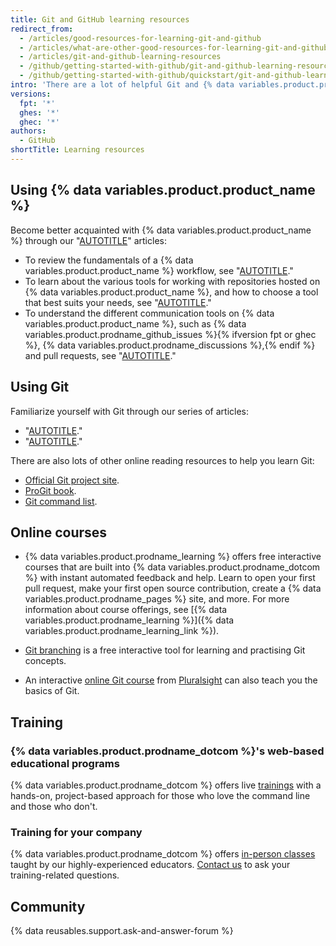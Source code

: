 ```yaml
---
title: Git and GitHub learning resources
redirect_from:
  - /articles/good-resources-for-learning-git-and-github
  - /articles/what-are-other-good-resources-for-learning-git-and-github
  - /articles/git-and-github-learning-resources
  - /github/getting-started-with-github/git-and-github-learning-resources
  - /github/getting-started-with-github/quickstart/git-and-github-learning-resources
intro: 'There are a lot of helpful Git and {% data variables.product.product_name %} resources available.'
versions:
  fpt: '*'
  ghes: '*'
  ghec: '*'
authors:
  - GitHub
shortTitle: Learning resources
---
```


## Using {% data variables.product.product_name %}

Become better acquainted with {% data variables.product.product_name %} through our "[AUTOTITLE](/get-started/using-github)" articles:
- To review the fundamentals of a {% data variables.product.product_name %} workflow, see "[AUTOTITLE](/get-started/using-github/github-flow)."
- To learn about the various tools for working with repositories hosted on {% data variables.product.product_name %}, and how to choose a tool that best suits your needs, see "[AUTOTITLE](/get-started/using-github/connecting-to-github)."
- To understand the different communication tools on {% data variables.product.product_name %}, such as {% data variables.product.prodname_github_issues %}{% ifversion fpt or ghec %}, {% data variables.product.prodname_discussions %},{% endif %} and pull requests, see "[AUTOTITLE](/get-started/using-github/communicating-on-github)."

## Using Git

Familiarize yourself with Git through our series of articles:
- "[AUTOTITLE](/get-started/getting-started-with-git)."
- "[AUTOTITLE](/get-started/using-git)."

There are also lots of other online reading resources to help you learn Git:
- [Official Git project site](https://git-scm.com).
- [ProGit book](http://git-scm.com/book).
- [Git command list](https://git-scm.com/docs).

## Online courses

- {% data variables.product.prodname_learning %} offers free interactive courses that are built into {% data variables.product.prodname_dotcom %} with instant automated feedback and help. Learn to open your first pull request, make your first open source contribution, create a {% data variables.product.prodname_pages %} site, and more. For more information about course offerings, see [{% data variables.product.prodname_learning %}]({% data variables.product.prodname_learning_link %}).

- [Git branching](http://learngitbranching.js.org/) is a free interactive tool for learning and practising Git concepts.

- An interactive [online Git course](https://www.pluralsight.com/courses/code-school-git-real) from [Pluralsight](https://www.pluralsight.com/codeschool) can also teach you the basics of Git.

## Training

### {% data variables.product.prodname_dotcom %}'s web-based educational programs

{% data variables.product.prodname_dotcom %} offers live [trainings](https://services.github.com/#upcoming-events) with a hands-on, project-based approach for those who love the command line and those who don't.

### Training for your company

{% data variables.product.prodname_dotcom %} offers [in-person classes](https://services.github.com/#offerings) taught by our highly-experienced educators. [Contact us](https://services.github.com/#contact) to ask your training-related questions.

## Community

{% data reusables.support.ask-and-answer-forum %}
